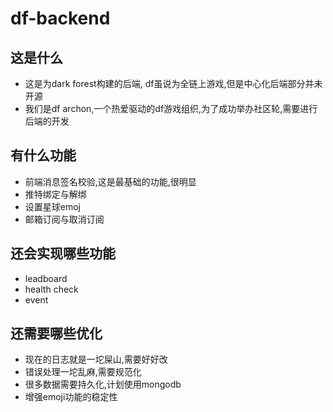 # df-backend

## 这是什么
* 这是为dark forest构建的后端, df虽说为全链上游戏,但是中心化后端部分并未开源
* 我们是df archon,一个热爱驱动的df游戏组织,为了成功举办社区轮,需要进行后端的开发

## 有什么功能
* 前端消息签名校验,这是最基础的功能,很明显
* 推特绑定与解绑
* 设置星球emoj
* 邮箱订阅与取消订阅

## 还会实现哪些功能
* leadboard
* health check
* event

## 还需要哪些优化
* 现在的日志就是一坨屎山,需要好好改
* 错误处理一坨乱麻,需要规范化
* 很多数据需要持久化,计划使用mongodb
* 增强emoji功能的稳定性
